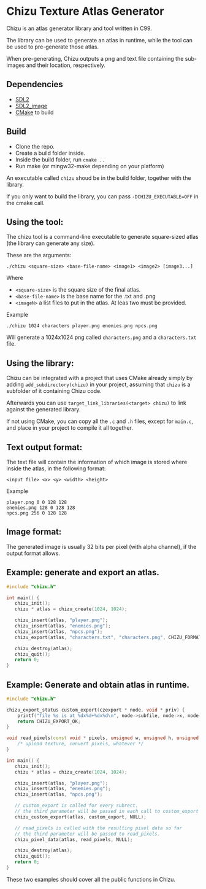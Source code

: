 # Chizu Texture Atlas Generator

Chizu is an atlas generator library and tool written in C99.

The library can be used to generate an atlas in runtime, while the tool can be used to pre-generate those atlas.

When pre-generating, Chizu outputs a png and text file containing the sub-images and their location, respectively.

## Dependencies

 - [SDL2](http://libsdl.org)
 - [SDL2\_image](https://www.libsdl.org/projects/SDL_image/)
 - [CMake](http://cmake.org) to build

## Build

- Clone the repo.
- Create a build folder inside.
- Inside the build folder, run `cmake ..`
- Run make (or mingw32-make depending on your platform)

An executable called `chizu` shoud be in the build folder, together with the library.

If you only want to build the library, you can pass `-DCHIZU_EXECUTABLE=OFF` in the
cmake call.

## Using the tool:

The chizu tool is a command-line executable to generate square-sized atlas (the library can generate any size).

These are the arguments:

    ./chizu <square-size> <base-file-name> <image1> <image2> [image3...]

Where

- `<square-size>` is the square size of the final atlas.
- `<base-file-name>` is the base name for the .txt and .png
- `<imageN>` a list files to put in the atlas. At leas two must be provided.

Example

    ./chizu 1024 characters player.png enemies.png npcs.png

Will generate a 1024x1024 png called `characters.png` and a `characters.txt` file.

## Using the library:

Chizu can be integrated with a project that uses CMake already simply by adding `add_subdirectory(chizu)` in your project, assuming that `chizu` is a subfolder of it containing Chizu code.

Afterwards you can use `target_link_libraries(<target> chizu)` to link against the generated library.

If not using CMake, you can copy all the `.c` and `.h` files, except for `main.c`, and place in your project to compile it all together.

## Text output format:

The text file will contain the information of which image is stored where inside the atlas, in the following format:

    <input file> <x> <y> <width> <height>

Example
```
player.png 0 0 128 128
enemies.png 128 0 128 128
npcs.png 256 0 128 128
```
## Image format:

The generated image is usually 32 bits per pixel (with alpha channel), if the output format allows.

## Example: generate and export an atlas.

```cpp
#include "chizu.h"

int main() {
   chizu_init();
   chizu * atlas = chizu_create(1024, 1024);

   chizu_insert(atlas, "player.png"); 
   chizu_insert(atlas, "enemies.png"); 
   chizu_insert(atlas, "npcs.png");
   chizu_export(atlas, "characters.txt", "characters.png", CHIZU_FORMAT_PNG);

   chizu_destroy(atlas);
   chizu_quit();
   return 0;
}
```
## Example: Generate and obtain atlas in runtime.

```cpp
#include "chizu.h"

chizu_export_status custom_export(czexport * node, void * priv) {
    printf("file %s is at %dx%d+%dx%d\n", node->subfile, node->x, node->y, node->w, node->h);
    return CHIZU_EXPORT_OK;
}

void read_pixels(const void * pixels, unsigned w, unsigned h, unsigned d, void * priv) {
    /* upload texture, convert pixels, whatever */
}

int main() {
   chizu_init();
   chizu * atlas = chizu_create(1024, 1024);

   chizu_insert(atlas, "player.png"); 
   chizu_insert(atlas, "enemies.png"); 
   chizu_insert(atlas, "npcs.png");

   // custom_export is called for every subrect.
   // the third parameter will be passed in each call to custom_export
   chizu_custom_export(atlas, custom_export, NULL);

   // read_pixels is called with the resulting pixel data so far
   // the third parameter will be passed to read_pixels.
   chizu_pixel_data(atlas, read_pixels, NULL);

   chizu_destroy(atlas);
   chizu_quit();
   return 0;
}
```

These two examples should cover all the public functions in Chizu.
